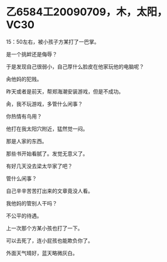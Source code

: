 # 乙6584工20090709，木，太阳，VC30

15：50左右，被小孩子方某打了一巴掌。

是一个挑衅还是侮辱？

于是发现自己很弱小，自己厚什么脸皮在他家玩他的电脑呢？

肏他妈的犯贱。

昨天或者是前天，帮郑海潮安装游戏，但是不成功。

肏，我不玩游戏，多管什么闲事？

你热情有鸟用？

他打在我太阳穴附近，猛然觉一闷。

那是人家的东西。

那些书开始看腻了。发觉无意义了。

有好几天没去梁太华家了吧？

管什么闲事？

自己辛辛苦苦打出来的文章竟没人看。

我他妈的管别人干吗？

不公平的待遇。

上一次那个方某小孩也打了一下。

可以去死了，连小屁孩也能欺负你了。

外面天气晴好，蓝天略微灰白。

